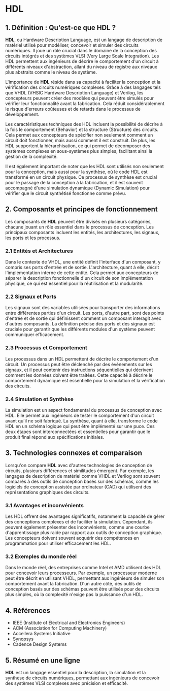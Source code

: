 # HDL

## 1. Définition : Qu'est-ce que **HDL** ?
**HDL**, ou Hardware Description Language, est un langage de description de matériel utilisé pour modéliser, concevoir et simuler des circuits numériques. Il joue un rôle crucial dans le domaine de la conception des circuits intégrés et des systèmes VLSI (Very Large Scale Integration). Les HDL permettent aux ingénieurs de décrire le comportement d'un circuit à différents niveaux d'abstraction, allant du niveau de registre aux niveaux plus abstraits comme le niveau de système.

L'importance de **HDL** réside dans sa capacité à faciliter la conception et la vérification des circuits numériques complexes. Grâce à des langages tels que VHDL (VHSIC Hardware Description Language) et Verilog, les concepteurs peuvent créer des modèles qui peuvent être simulés pour vérifier leur fonctionnalité avant la fabrication. Cela réduit considérablement le risque d'erreurs coûteuses et de retards dans le processus de développement.

Les caractéristiques techniques des HDL incluent la possibilité de décrire à la fois le comportement (Behavior) et la structure (Structure) des circuits. Cela permet aux concepteurs de spécifier non seulement comment un circuit doit fonctionner, mais aussi comment il est construit. De plus, les HDL supportent la hiérarchisation, ce qui permet de décomposer des systèmes complexes en sous-systèmes plus simples, facilitant ainsi la gestion de la complexité.

Il est également important de noter que les HDL sont utilisés non seulement pour la conception, mais aussi pour la synthèse, où le code HDL est transformé en un circuit physique. Ce processus de synthèse est crucial pour le passage de la conception à la fabrication, et il est souvent accompagné d'une simulation dynamique (Dynamic Simulation) pour vérifier que le circuit synthétisé fonctionne comme prévu.

## 2. Composants et principes de fonctionnement
Les composants de **HDL** peuvent être divisés en plusieurs catégories, chacune jouant un rôle essentiel dans le processus de conception. Les principaux composants incluent les entités, les architectures, les signaux, les ports et les processus. 

### 2.1 Entités et Architectures
Dans le contexte de VHDL, une entité définit l'interface d'un composant, y compris ses ports d'entrée et de sortie. L'architecture, quant à elle, décrit l'implémentation interne de cette entité. Cela permet aux concepteurs de séparer la description fonctionnelle d'un circuit de son implémentation physique, ce qui est essentiel pour la réutilisation et la modularité.

### 2.2 Signaux et Ports
Les signaux sont des variables utilisées pour transporter des informations entre différentes parties d'un circuit. Les ports, d'autre part, sont des points d'entrée et de sortie qui définissent comment un composant interagit avec d'autres composants. La définition précise des ports et des signaux est cruciale pour garantir que les différents modules d'un système peuvent communiquer efficacement.

### 2.3 Processus et Comportement
Les processus dans un HDL permettent de décrire le comportement d'un circuit. Un processus peut être déclenché par des événements sur les signaux, et il peut contenir des instructions séquentielles qui décrivent comment les données doivent être traitées. Cette capacité à décrire le comportement dynamique est essentielle pour la simulation et la vérification des circuits.

### 2.4 Simulation et Synthèse
La simulation est un aspect fondamental du processus de conception avec HDL. Elle permet aux ingénieurs de tester le comportement d'un circuit avant qu'il ne soit fabriqué. La synthèse, quant à elle, transforme le code HDL en un schéma logique qui peut être implémenté sur une puce. Ces deux étapes sont interconnectées et essentielles pour garantir que le produit final répond aux spécifications initiales.

## 3. Technologies connexes et comparaison
Lorsqu'on compare **HDL** avec d'autres technologies de conception de circuits, plusieurs différences et similitudes émergent. Par exemple, les langages de description de matériel comme VHDL et Verilog sont souvent comparés à des outils de conception basés sur des schémas, comme les logiciels de conception assistée par ordinateur (CAD) qui utilisent des représentations graphiques des circuits.

### 3.1 Avantages et inconvénients
Les HDL offrent des avantages significatifs, notamment la capacité de gérer des conceptions complexes et de faciliter la simulation. Cependant, ils peuvent également présenter des inconvénients, comme une courbe d'apprentissage plus raide par rapport aux outils de conception graphique. Les concepteurs doivent souvent acquérir des compétences en programmation pour utiliser efficacement les HDL.

### 3.2 Exemples du monde réel
Dans le monde réel, des entreprises comme Intel et AMD utilisent des HDL pour concevoir leurs processeurs. Par exemple, un processeur moderne peut être décrit en utilisant VHDL, permettant aux ingénieurs de simuler son comportement avant la fabrication. D'un autre côté, des outils de conception basés sur des schémas peuvent être utilisés pour des circuits plus simples, où la complexité n'exige pas la puissance d'un HDL.

## 4. Références
- IEEE (Institute of Electrical and Electronics Engineers)
- ACM (Association for Computing Machinery)
- Accellera Systems Initiative
- Synopsys
- Cadence Design Systems

## 5. Résumé en une ligne
**HDL** est un langage essentiel pour la description, la simulation et la synthèse de circuits numériques, permettant aux ingénieurs de concevoir des systèmes VLSI complexes avec précision et efficacité.